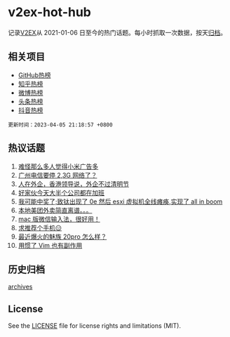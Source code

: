 # v2ex-hot-hub

 记录[V2EX](https://www.v2ex.com/)从 2021-01-06 日至今的热门话题。每小时抓取一次数据，按天[归档](archives)。
 
 ## 相关项目

- [GitHub热榜](https://github.com/snaildev/github-hot-hub)
- [知乎热榜](https://github.com/snaildev/zhihu-hot-hub)
- [微博热榜](https://github.com/snaildev/weibo-hot-hub)
- [头条热榜](https://github.com/snaildev/toutiao-hot-hub)
- [抖音热榜](https://github.com/snaildev/douyin-hot-hub)


 `更新时间：2023-04-05 21:18:57 +0800`

## 热议话题

1. [难怪那么多人觉得小米广告多](https://www.v2ex.com/t/929862)
1. [广州电信要停 2,3G 网络了？](https://www.v2ex.com/t/929917)
1. [人在外企，香港领导说，外企不过清明节](https://www.v2ex.com/t/929948)
1. [好家伙今天大半个公司都在加班](https://www.v2ex.com/t/929921)
1. [我可能中奖了;致钛出现了 0e 然后 esxi 虚拟机全线瘫痪,实现了 all in boom](https://www.v2ex.com/t/929866)
1. [本地美团外卖简直离谱。。。](https://www.v2ex.com/t/929963)
1. [mac 版微信输入法，很好用！](https://www.v2ex.com/t/929889)
1. [求推荐个手机😑](https://www.v2ex.com/t/929937)
1. [最近爆火的魅族 20pro 怎么样？](https://www.v2ex.com/t/929853)
1. [用惯了 Vim 也有副作用](https://www.v2ex.com/t/929928)

## 历史归档

[archives](archives)

## License

See the [LICENSE](LICENSE) file for license rights and limitations (MIT).
